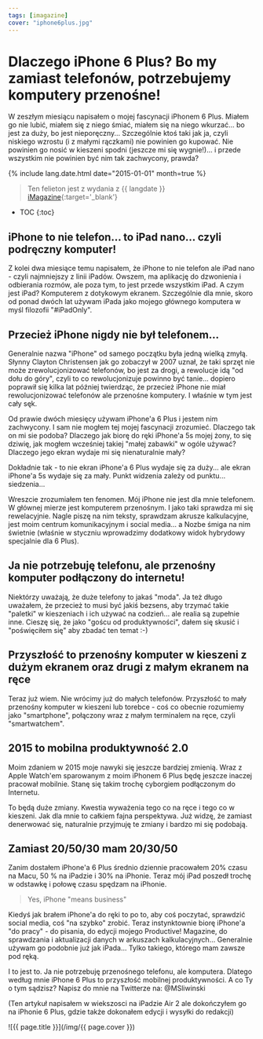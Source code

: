 ```yaml
---
tags: [imagazine]
cover: "iphone6plus.jpg"
---
```


# Dlaczego iPhone 6 Plus? Bo my zamiast telefonów, potrzebujemy komputery przenośne!

W zeszłym miesiącu napisałem o mojej fascynacji iPhonem 6 Plus. Miałem go nie lubić, miałem się z niego śmiać, miałem się na niego wkurzać... bo jest za duży, bo jest nieporęczny... Szczególnie ktoś taki jak ja, czyli niskiego wzrostu (i z małymi rączkami) nie powinien go kupować. Nie powinien go nosić w kieszeni spodni (jeszcze mi się wygnie!)... i przede wszystkim nie powinien być nim tak zachwycony, prawda?

<!--More-->

{% include lang.date.html date="2015-01-01" month=true %}

> Ten felieton jest z wydania z {{ langdate }} [iMagazine](https://imagazine.pl){:target='_blank'}

* TOC
{:toc}

## iPhone to nie telefon... to iPad nano... czyli podręczny komputer!

Z kolei dwa miesiące temu napisałem, że iPhone to nie telefon ale iPad nano - czyli najmniejszy z linii iPadów. Owszem, ma aplikację do dzwonienia i odbierania rozmów, ale poza tym, to jest przede wszystkim iPad. A czym jest iPad? Komputerem z dotykowym ekranem. Szczególnie dla mnie, skoro od ponad dwóch lat używam iPada jako mojego głównego komputera w myśl filozofii "#iPadOnly".

## Przecież iPhone nigdy nie był telefonem...

Generalnie nazwa "iPhone" od samego początku była jedną wielką zmyłą. Słynny Clayton Christensen jak go zobaczył w 2007 uznał, że taki sprzęt nie może zrewolucjonizować telefonów, bo jest za drogi, a rewolucje idą "od dołu do góry", czyli to co rewolucjonizuje powinno być tanie... dopiero poprawił się kilka lat później twierdząc, że przecież iPhone nie miał rewolucjonizować telefonów ale przenośne komputery. I właśnie w tym jest cały sęk.

Od prawie dwóch miesięcy używam iPhone'a 6 Plus i jestem nim zachwycony. I sam nie mogłem tej mojej fascynacji zrozumieć. Dlaczego tak on mi sie podoba? Dlaczego jak biorę do ręki iPhone'a 5s mojej żony, to się dziwię, jak mogłem wcześniej takiej "małej zabawki" w ogóle używać? Dlaczego jego ekran wydaje mi się nienaturalnie mały?

Dokładnie tak - to nie ekran iPhone'a 6 Plus wydaje się za duży... ale ekran iPhone'a 5s wydaje się za mały. Punkt widzenia zależy od punktu... siedzenia...

Wreszcie zrozumiałem ten fenomen. Mój iPhone nie jest dla mnie telefonem. W głównej mierze jest komputerem przenośnym. I jako taki sprawdza mi się rewelacyjnie. Nagle piszę na nim teksty, sprawdzam akrusze kalkulacyjne, jest moim centrum komunikacyjnym i social media... a Nozbe śmiga na nim świetnie (właśnie w styczniu wprowadzimy dodatkowy widok hybrydowy specjalnie dla 6 Plus).

## Ja nie potrzebuję telefonu, ale przenośny komputer podłączony do internetu!

Niektórzy uważają, że duże telefony to jakaś "moda". Ja też długo uważałem, że przecież to musi być jakiś bezsens, aby trzymać takie "paletki" w kieszeniach i ich używać na codzień... ale realia są zupełnie inne. Cieszę się, że jako "goścu od produktywności", dałem się skusić i "poświęciłem się" aby zbadać ten temat :-)

## Przyszłość to przenośny komputer w kieszeni z dużym ekranem oraz drugi z małym ekranem na ręce

Teraz już wiem. Nie wrócimy już do małych telefonów. Przyszłość to mały przenośny komputer w kieszeni lub torebce - coś co obecnie rozumiemy jako "smartphone", połączony wraz z małym terminalem na ręce, czyli "smartwatchem".

## 2015 to mobilna produktywność 2.0

Moim zdaniem w 2015 moje nawyki się jeszcze bardziej zmienią. Wraz z Apple Watch'em sparowanym z moim iPhonem 6 Plus będę jeszcze inaczej pracował mobilnie. Stanę się takim trochę cyborgiem podłączonym do Internetu.

To będą duże zmiany. Kwestia wyważenia tego co na ręce i tego co w kieszeni. Jak dla mnie to całkiem fajna perspektywa. Już widzę, że zamiast denerwować się, naturalnie przyjmuję te zmiany i bardzo mi się podobają.

## Zamiast 20/50/30 mam 20/30/50

Zanim dostałem iPhone'a 6 Plus średnio dziennie pracowałem 20% czasu na Macu, 50 % na iPadzie i 30% na iPhonie. Teraz mój iPad poszedł trochę w odstawkę i połowę czasu spędzam na iPhonie.

> Yes, iPhone "means business"

Kiedyś jak brałem iPhone'a do ręki to po to, aby coś poczytać, sprawdzić social media, coś "na szybko" zrobić. Teraz instynktownie biorę iPhone'a "do pracy" - do pisania, do edycji mojego Productive! Magazine, do sprawdzania i aktualizacji danych w arkuszach kalkulacyjnych... Generalnie używam go podobnie już jak iPada... Tylko takiego, którego mam zawsze pod ręką.

I to jest to. Ja nie potrzebuję przenośnego telefonu, ale komputera. Dlatego według mnie iPhone 6 Plus to przyszłość mobilnej produktywności. A co Ty o tym sądzisz? Napisz do mnie na Twitterze na: @MSliwinski

(Ten artykuł napisałem w wiekszosci na iPadzie Air 2 ale dokończyłem go na iPhonie 6 Plus, gdzie także dokonałem edycji i wysyłki do redakcji)

![{{ page.title }}](/img/{{ page.cover }})

[n]: https://michael.gratis/nozbe_pl
[np]: https://michael.gratis/nozbepersonal_pl